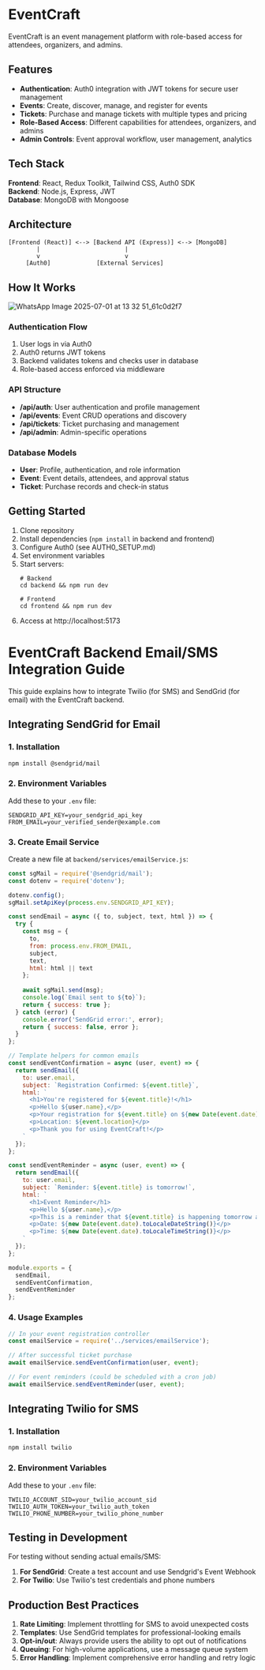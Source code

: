 # EventCraft

EventCraft is an event management platform with role-based access for attendees, organizers, and admins.

## Features

- **Authentication**: Auth0 integration with JWT tokens for secure user management
- **Events**: Create, discover, manage, and register for events
- **Tickets**: Purchase and manage tickets with multiple types and pricing
- **Role-Based Access**: Different capabilities for attendees, organizers, and admins
- **Admin Controls**: Event approval workflow, user management, analytics

## Tech Stack

**Frontend**: React, Redux Toolkit, Tailwind CSS, Auth0 SDK  
**Backend**: Node.js, Express, JWT  
**Database**: MongoDB with Mongoose

## Architecture

```
[Frontend (React)] <--> [Backend API (Express)] <--> [MongoDB]
        |                        |
        v                        v
     [Auth0]             [External Services]
```

## How It Works
![WhatsApp Image 2025-07-01 at 13 32 51_61c0d2f7](https://github.com/user-attachments/assets/1696a8d4-465d-46fc-a69e-d6ae130a05e6)

### Authentication Flow
1. User logs in via Auth0
2. Auth0 returns JWT tokens
3. Backend validates tokens and checks user in database
4. Role-based access enforced via middleware

### API Structure
- **/api/auth**: User authentication and profile management
- **/api/events**: Event CRUD operations and discovery
- **/api/tickets**: Ticket purchasing and management
- **/api/admin**: Admin-specific operations

### Database Models
- **User**: Profile, authentication, and role information
- **Event**: Event details, attendees, and approval status
- **Ticket**: Purchase records and check-in status

## Getting Started

1. Clone repository
2. Install dependencies (`npm install` in backend and frontend)
3. Configure Auth0 (see AUTH0_SETUP.md)
4. Set environment variables
5. Start servers:
   ```
   # Backend
   cd backend && npm run dev
   
   # Frontend
   cd frontend && npm run dev
   ```
6. Access at http://localhost:5173 


# EventCraft Backend Email/SMS Integration Guide

This guide explains how to integrate Twilio (for SMS) and SendGrid (for email) with the EventCraft backend.

## Integrating SendGrid for Email

### 1. Installation

```bash
npm install @sendgrid/mail
```

### 2. Environment Variables

Add these to your `.env` file:

```
SENDGRID_API_KEY=your_sendgrid_api_key
FROM_EMAIL=your_verified_sender@example.com
```

### 3. Create Email Service

Create a new file at `backend/services/emailService.js`:

```javascript
const sgMail = require('@sendgrid/mail');
const dotenv = require('dotenv');

dotenv.config();
sgMail.setApiKey(process.env.SENDGRID_API_KEY);

const sendEmail = async ({ to, subject, text, html }) => {
  try {
    const msg = {
      to,
      from: process.env.FROM_EMAIL,
      subject,
      text,
      html: html || text
    };
    
    await sgMail.send(msg);
    console.log(`Email sent to ${to}`);
    return { success: true };
  } catch (error) {
    console.error('SendGrid error:', error);
    return { success: false, error };
  }
};

// Template helpers for common emails
const sendEventConfirmation = async (user, event) => {
  return sendEmail({
    to: user.email,
    subject: `Registration Confirmed: ${event.title}`,
    html: `
      <h1>You're registered for ${event.title}!</h1>
      <p>Hello ${user.name},</p>
      <p>Your registration for ${event.title} on ${new Date(event.date).toLocaleDateString()} is confirmed.</p>
      <p>Location: ${event.location}</p>
      <p>Thank you for using EventCraft!</p>
    `
  });
};

const sendEventReminder = async (user, event) => {
  return sendEmail({
    to: user.email,
    subject: `Reminder: ${event.title} is tomorrow!`,
    html: `
      <h1>Event Reminder</h1>
      <p>Hello ${user.name},</p>
      <p>This is a reminder that ${event.title} is happening tomorrow at ${event.location}.</p>
      <p>Date: ${new Date(event.date).toLocaleDateString()}</p>
      <p>Time: ${new Date(event.date).toLocaleTimeString()}</p>
    `
  });
};

module.exports = {
  sendEmail,
  sendEventConfirmation,
  sendEventReminder
};
```

### 4. Usage Examples

```javascript
// In your event registration controller
const emailService = require('../services/emailService');

// After successful ticket purchase
await emailService.sendEventConfirmation(user, event);

// For event reminders (could be scheduled with a cron job)
await emailService.sendEventReminder(user, event);
```

## Integrating Twilio for SMS

### 1. Installation

```bash
npm install twilio
```

### 2. Environment Variables

Add these to your `.env` file:

```
TWILIO_ACCOUNT_SID=your_twilio_account_sid
TWILIO_AUTH_TOKEN=your_twilio_auth_token
TWILIO_PHONE_NUMBER=your_twilio_phone_number
```

## Testing in Development

For testing without sending actual emails/SMS:

1. **For SendGrid**: Create a test account and use Sendgrid's Event Webhook
2. **For Twilio**: Use Twilio's test credentials and phone numbers

## Production Best Practices

1. **Rate Limiting**: Implement throttling for SMS to avoid unexpected costs
2. **Templates**: Use SendGrid templates for professional-looking emails
3. **Opt-in/out**: Always provide users the ability to opt out of notifications
4. **Queuing**: For high-volume applications, use a message queue system
5. **Error Handling**: Implement comprehensive error handling and retry logic

